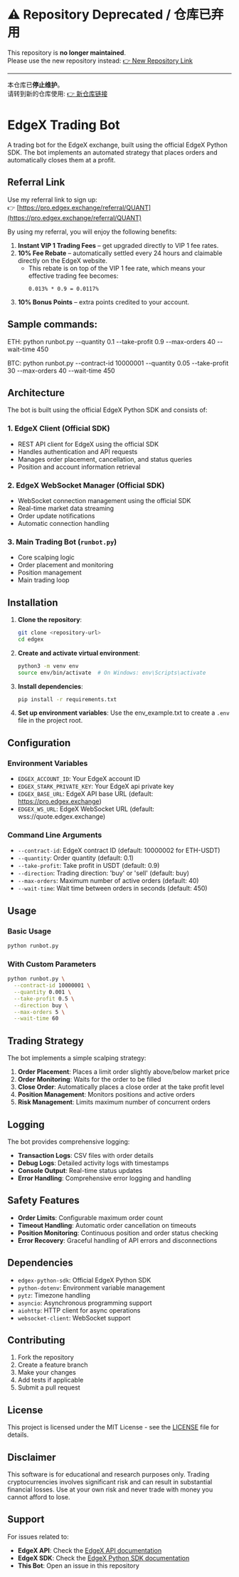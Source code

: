 # ⚠️ Repository Deprecated / 仓库已弃用

This repository is **no longer maintained**.  
Please use the new repository instead: [👉 New Repository Link](https://github.com/your-quantguy/perp-dex-tools)

---

本仓库已**停止维护**。  
请转到新的仓库使用: [👉 新仓库链接](https://github.com/your-quantguy/perp-dex-tools)


# EdgeX Trading Bot

A trading bot for the EdgeX exchange, built using the official EdgeX Python SDK. The bot implements an automated strategy that places orders and automatically closes them at a profit.

## Referral Link

Use my referral link to sign up:  
👉 [https://pro.edgex.exchange/referral/QUANT](https://pro.edgex.exchange/referral/QUANT)

By using my referral, you will enjoy the following benefits:

1. **Instant VIP 1 Trading Fees** – get upgraded directly to VIP 1 fee rates.  
2. **10% Fee Rebate** – automatically settled every 24 hours and claimable directly on the EdgeX website.  
   - This rebate is on top of the VIP 1 fee rate, which means your effective trading fee becomes:  
     ```
     0.013% * 0.9 = 0.0117%
     ```
3. **10% Bonus Points** – extra points credited to your account.

## Sample commands:
ETH:
python runbot.py --quantity 0.1 --take-profit 0.9 --max-orders 40 --wait-time 450

BTC:
python runbot.py --contract-id 10000001 --quantity 0.05 --take-profit 30 --max-orders 40 --wait-time 450

## Architecture

The bot is built using the official EdgeX Python SDK and consists of:

### 1. EdgeX Client (Official SDK)

- REST API client for EdgeX using the official SDK
- Handles authentication and API requests
- Manages order placement, cancellation, and status queries
- Position and account information retrieval

### 2. EdgeX WebSocket Manager (Official SDK)

- WebSocket connection management using the official SDK
- Real-time market data streaming
- Order update notifications
- Automatic connection handling

### 3. Main Trading Bot (`runbot.py`)

- Core scalping logic
- Order placement and monitoring
- Position management
- Main trading loop

## Installation

1. **Clone the repository**:

   ```bash
   git clone <repository-url>
   cd edgex
   ```

2. **Create and activate virtual environment**:

   ```bash
   python3 -m venv env
   source env/bin/activate  # On Windows: env\Scripts\activate
   ```

3. **Install dependencies**:

   ```bash
   pip install -r requirements.txt
   ```

4. **Set up environment variables**:
   Use the env_example.txt to create a `.env` file in the project root.

## Configuration

### Environment Variables

- `EDGEX_ACCOUNT_ID`: Your EdgeX account ID
- `EDGEX_STARK_PRIVATE_KEY`: Your EdgeX api private key
- `EDGEX_BASE_URL`: EdgeX API base URL (default: https://pro.edgex.exchange)
- `EDGEX_WS_URL`: EdgeX WebSocket URL (default: wss://quote.edgex.exchange)

### Command Line Arguments

- `--contract-id`: EdgeX contract ID (default: 10000002 for ETH-USDT)
- `--quantity`: Order quantity (default: 0.1)
- `--take-profit`: Take profit in USDT (default: 0.9)
- `--direction`: Trading direction: 'buy' or 'sell' (default: buy)
- `--max-orders`: Maximum number of active orders (default: 40)
- `--wait-time`: Wait time between orders in seconds (default: 450)

## Usage

### Basic Usage

```bash
python runbot.py
```

### With Custom Parameters

```bash
python runbot.py \
  --contract-id 10000001 \
  --quantity 0.001 \
  --take-profit 0.5 \
  --direction buy \
  --max-orders 5 \
  --wait-time 60
```

## Trading Strategy

The bot implements a simple scalping strategy:

1. **Order Placement**: Places a limit order slightly above/below market price
2. **Order Monitoring**: Waits for the order to be filled
3. **Close Order**: Automatically places a close order at the take profit level
4. **Position Management**: Monitors positions and active orders
5. **Risk Management**: Limits maximum number of concurrent orders

## Logging

The bot provides comprehensive logging:

- **Transaction Logs**: CSV files with order details
- **Debug Logs**: Detailed activity logs with timestamps
- **Console Output**: Real-time status updates
- **Error Handling**: Comprehensive error logging and handling

## Safety Features

- **Order Limits**: Configurable maximum order count
- **Timeout Handling**: Automatic order cancellation on timeouts
- **Position Monitoring**: Continuous position and order status checking
- **Error Recovery**: Graceful handling of API errors and disconnections

## Dependencies

- `edgex-python-sdk`: Official EdgeX Python SDK
- `python-dotenv`: Environment variable management
- `pytz`: Timezone handling
- `asyncio`: Asynchronous programming support
- `aiohttp`: HTTP client for async operations
- `websocket-client`: WebSocket support

## Contributing

1. Fork the repository
2. Create a feature branch
3. Make your changes
4. Add tests if applicable
5. Submit a pull request

## License

This project is licensed under the MIT License - see the [LICENSE](LICENSE) file for details.

## Disclaimer

This software is for educational and research purposes only. Trading cryptocurrencies involves significant risk and can result in substantial financial losses. Use at your own risk and never trade with money you cannot afford to lose.

## Support

For issues related to:

- **EdgeX API**: Check the [EdgeX API documentation](https://docs.edgex.exchange)
- **EdgeX SDK**: Check the [EdgeX Python SDK documentation](https://github.com/edgex-Tech/edgex-python-sdk)
- **This Bot**: Open an issue in this repository
